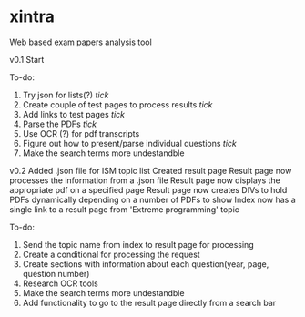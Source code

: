 # xintra

Web based exam papers analysis tool

v0.1
Start 

To-do:
  1. Try json for lists(?) *tick*
  2. Create couple of test pages to process results *tick*
  3. Add links to test pages *tick*
  4. Parse the PDFs *tick*
  5. Use OCR (?) for pdf transcripts
  6. Figure out how to present/parse individual questions *tick*
  7. Make the search terms more undestandble 

v0.2
Added .json file for ISM topic list
Created result page
Result page now processes the information from a .json file
Result page now displays the appropriate pdf on a specified page
Result page now creates DIVs to hold PDFs dynamically depending on a number of PDFs to show
Index now has a single link to a result page from 'Extreme programming' topic

To-do:
  1. Send the topic name from index to result page for processing
  2. Create a conditional for processing the request
  3. Create sections with information about each question(year, page, question number)  
  4. Research OCR tools  
  5. Make the search terms more undestandble 
  6. Add functionality to go to the result page directly from a search bar


